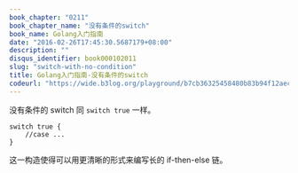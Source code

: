 ```yaml
---
book_chapter: "0211"
book_chapter_name: "没有条件的switch"
book_name: Golang入门指南
date: "2016-02-26T17:45:30.5687179+08:00"
description: ""
disqus_identifier: book000102011
slug: "switch-with-no-condition"
title: Golang入门指南-没有条件的switch
codeurl: "https://wide.b3log.org/playground/b7cb36325458480b83b94f12aec2d68e.go"
---
```



没有条件的 switch 同 `switch true` 一样。

	switch true	{
		//case ...
	}

这一构造使得可以用更清晰的形式来编写长的 if-then-else 链。

<!-- ```go
package main

import (
	"fmt"
	"time"
)

func main() {
	t := time.Now()
	switch {
	case t.Hour() < 12:
		fmt.Println("Good morning!")
	case t.Hour() < 17:
		fmt.Println("Good afternoon.")
	default:
		fmt.Println("Good evening.")
	}
}

``` -->

